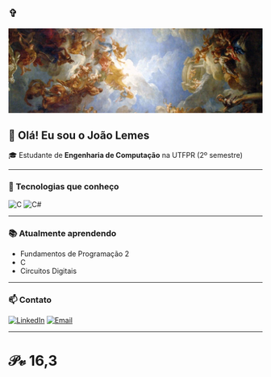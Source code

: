 ## ✞
![](https://github.com/Joao-VLemes/Joao-VLemes/blob/main/banner.jpg)
## 👋 Olá! Eu sou o João Lemes

🎓 Estudante de **Engenharia de Computação** na UTFPR (2º semestre)  

---

### 🚀 Tecnologias que conheço
![C](https://img.shields.io/badge/C-00599C?style=for-the-badge&logo=c&logoColor=white)
![C#](https://img.shields.io/badge/C%23-239120?style=for-the-badge&logo=c-sharp&logoColor=white)

---

### 📚 Atualmente aprendendo
- Fundamentos de Programação 2
- C
- Circuitos Digitais

---

### 📫 Contato
[![LinkedIn](https://img.shields.io/badge/LinkedIn-0077B5?style=for-the-badge&logo=linkedin&logoColor=white)](https://www.linkedin.com/in/SEU_USUARIO)
[![Email](https://img.shields.io/badge/E--mail-EA4335?style=for-the-badge&logo=gmail&logoColor=white)](mailto:joaovictorcardoso@alunos.utfpr.edu.br)

---


# 𝒫𝓋 16,3
